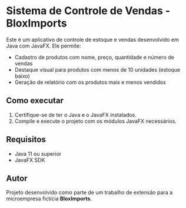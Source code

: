 # Sistema de Controle de Vendas - BloxImports

Este é um aplicativo de controle de estoque e vendas desenvolvido em Java com JavaFX. Ele permite:

- Cadastro de produtos com nome, preço, quantidade e número de vendas
- Destaque visual para produtos com menos de 10 unidades (estoque baixo)
- Geração de relatório com os produtos mais e menos vendidos

## Como executar

1. Certifique-se de ter o Java e o JavaFX instalados.
2. Compile e execute o projeto com os módulos JavaFX necessários.

## Requisitos

- Java 11 ou superior
- JavaFX SDK

## Autor

Projeto desenvolvido como parte de um trabalho de extensão para a microempresa fictícia **BloxImports**.
